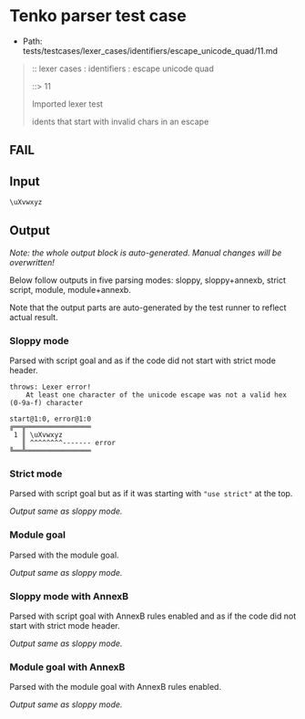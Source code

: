 # Tenko parser test case

- Path: tests/testcases/lexer_cases/identifiers/escape_unicode_quad/11.md

> :: lexer cases : identifiers : escape unicode quad
>
> ::> 11
>
> Imported lexer test
>
> idents that start with invalid chars in an escape

## FAIL

## Input

`````js
\uXvwxyz
`````

## Output

_Note: the whole output block is auto-generated. Manual changes will be overwritten!_

Below follow outputs in five parsing modes: sloppy, sloppy+annexb, strict script, module, module+annexb.

Note that the output parts are auto-generated by the test runner to reflect actual result.

### Sloppy mode

Parsed with script goal and as if the code did not start with strict mode header.

`````
throws: Lexer error!
    At least one character of the unicode escape was not a valid hex (0-9a-f) character

start@1:0, error@1:0
╔══╦════════════════
 1 ║ \uXvwxyz
   ║ ^^^^^^^^------- error
╚══╩════════════════

`````

### Strict mode

Parsed with script goal but as if it was starting with `"use strict"` at the top.

_Output same as sloppy mode._

### Module goal

Parsed with the module goal.

_Output same as sloppy mode._

### Sloppy mode with AnnexB

Parsed with script goal with AnnexB rules enabled and as if the code did not start with strict mode header.

_Output same as sloppy mode._

### Module goal with AnnexB

Parsed with the module goal with AnnexB rules enabled.

_Output same as sloppy mode._
